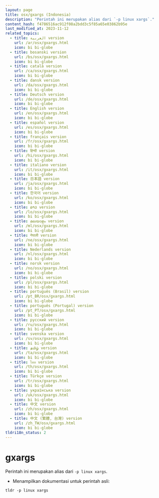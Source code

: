```yaml
---
layout: page
title: osx/gxargs (Indonesia)
description: "Perintah ini merupakan alias dari `-p linux xargs`."
content_hash: f4786516ac912f08a2bdd3c5f85a65e03862b95e
last_modified_at: 2023-11-12
related_topics:
  - title: العربية version
    url: /ar/osx/gxargs.html
    icon: bi bi-globe
  - title: bosanski version
    url: /bs/osx/gxargs.html
    icon: bi bi-globe
  - title: català version
    url: /ca/osx/gxargs.html
    icon: bi bi-globe
  - title: dansk version
    url: /da/osx/gxargs.html
    icon: bi bi-globe
  - title: Deutsch version
    url: /de/osx/gxargs.html
    icon: bi bi-globe
  - title: English version
    url: /en/osx/gxargs.html
    icon: bi bi-globe
  - title: español version
    url: /es/osx/gxargs.html
    icon: bi bi-globe
  - title: français version
    url: /fr/osx/gxargs.html
    icon: bi bi-globe
  - title: हिन्दी version
    url: /hi/osx/gxargs.html
    icon: bi bi-globe
  - title: italiano version
    url: /it/osx/gxargs.html
    icon: bi bi-globe
  - title: 日本語 version
    url: /ja/osx/gxargs.html
    icon: bi bi-globe
  - title: 한국어 version
    url: /ko/osx/gxargs.html
    icon: bi bi-globe
  - title: ລາວ version
    url: /lo/osx/gxargs.html
    icon: bi bi-globe
  - title: മലയാളം version
    url: /ml/osx/gxargs.html
    icon: bi bi-globe
  - title: नेपाली version
    url: /ne/osx/gxargs.html
    icon: bi bi-globe
  - title: Nederlands version
    url: /nl/osx/gxargs.html
    icon: bi bi-globe
  - title: norsk version
    url: /no/osx/gxargs.html
    icon: bi bi-globe
  - title: polski version
    url: /pl/osx/gxargs.html
    icon: bi bi-globe
  - title: português (Brasil) version
    url: /pt_BR/osx/gxargs.html
    icon: bi bi-globe
  - title: português (Portugal) version
    url: /pt_PT/osx/gxargs.html
    icon: bi bi-globe
  - title: русский version
    url: /ru/osx/gxargs.html
    icon: bi bi-globe
  - title: svenska version
    url: /sv/osx/gxargs.html
    icon: bi bi-globe
  - title: தமிழ் version
    url: /ta/osx/gxargs.html
    icon: bi bi-globe
  - title: ไทย version
    url: /th/osx/gxargs.html
    icon: bi bi-globe
  - title: Türkçe version
    url: /tr/osx/gxargs.html
    icon: bi bi-globe
  - title: українська version
    url: /uk/osx/gxargs.html
    icon: bi bi-globe
  - title: 中文 version
    url: /zh/osx/gxargs.html
    icon: bi bi-globe
  - title: 中文 (繁體, 台灣) version
    url: /zh_TW/osx/gxargs.html
    icon: bi bi-globe
tldri18n_status: 2
---
```

# gxargs

Perintah ini merupakan alias dari `-p linux xargs`.

- Menampilkan dokumentasi untuk perintah asli:

`tldr -p linux xargs`
